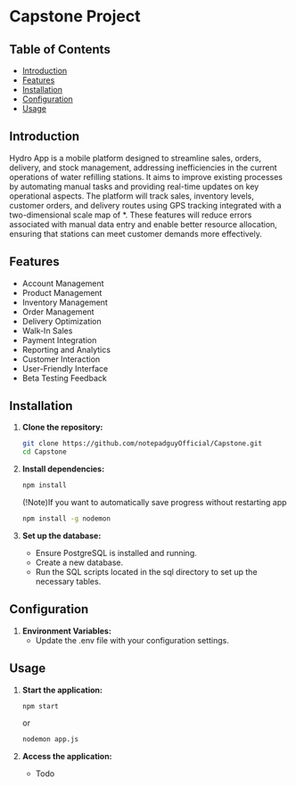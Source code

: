 # Capstone Project

## Table of Contents

- [Introduction](#introduction)
- [Features](#features)
- [Installation](#installation)
- [Configuration](#configuration)
- [Usage](#usage)

## Introduction

Hydro App is a mobile platform designed to streamline sales, orders, delivery, and stock management, addressing inefficiencies in the current operations of water refilling stations. It aims to improve existing processes by automating manual tasks and providing real-time updates on key operational aspects. The platform will track sales, inventory levels, customer orders, and delivery routes using GPS tracking integrated with a two-dimensional scale map of *. These features will reduce errors associated with manual data entry and enable better resource allocation, ensuring that stations can meet customer demands more effectively.

## Features

- Account Management
- Product Management
- Inventory Management
- Order Management
- Delivery Optimization
- Walk-In Sales
- Payment Integration
- Reporting and Analytics
- Customer Interaction
- User-Friendly Interface
- Beta Testing Feedback

## Installation

1. **Clone the repository:**

   ```bash
   git clone https://github.com/notepadguyOfficial/Capstone.git
   cd Capstone
   ```

2. **Install dependencies:**

    ```bash
    npm install
    ```

    (!Note)If you want to automatically save progress without restarting app
    ```bash
    npm install -g nodemon
    ```

3. **Set up the database:**
    - Ensure PostgreSQL is installed and running.
    - Create a new database.
    - Run the SQL scripts located in the sql directory to set up the necessary tables.

## Configuration

1. **Environment Variables:**
    - Update the .env file with your configuration settings.

## Usage

1. **Start the application:**
    ```bash
    npm start
    ```
    or
    ```bash
    nodemon app.js
    ```

2. **Access the application:**
    - Todo
